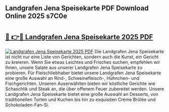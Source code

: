## Landgrafen Jena Speisekarte PDF Download Online 2025 s7C0e

# <h2><a href="http://gce6zfx.nevu.top/?p=Landgrafen+Jena+Speisekarte">🔗 👉🔴 Landgrafen Jena Speisekarte 2025 PDF</a></h2>

[![Landgrafen Jena Speisekarte 2025 PDF](https://i.imgur.com/dBaPXMq.png)](http://gce6zfx.nevu.top/?p=Landgrafen+Jena+Speisekarte)
Die Landgrafen Jena Speisekarte ist nicht nur eine Liste von Gerichten, sondern auch die Kunst, ein Gericht zu kreieren. Wenn Sie etwas Leichtes und Frisches suchen, empfehlen wir Ihnen, unsere Salate aus unserer Landgrafen Jena Speisekarte zu probieren. Für Fleischliebhaber bietet unsere Landgrafen Jena Speisekarte eine große Auswahl an Rind-, Schweinefleisch-, Hühnchen- und Fischgerichten. Unseren Auserwählten bieten wir köstliche Gerichte wie Schaschlik und Steak an, die über offenem Feuer zubereitet werden. Unsere Landgrafen Jena Speisekarte bietet eine große Auswahl an Desserts, von traditionellen Torten und Kuchen bis hin zu exquisiten Crème Brûlée und Schokoladen-Fan-Si.
